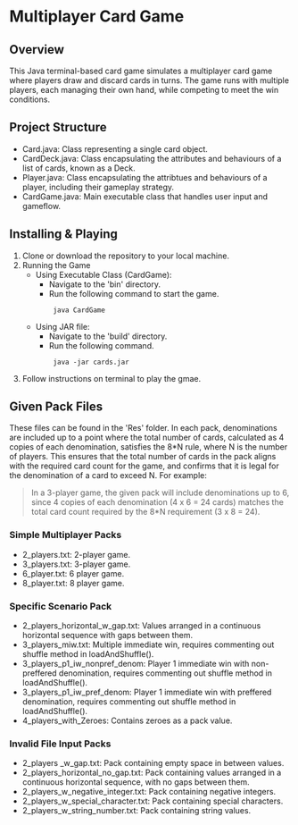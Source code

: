 # Multiplayer Card Game
## Overview
This Java terminal-based card game simulates a multiplayer card game where players draw and discard cards in turns. The game runs with multiple players, each managing their own hand, while competing to meet the win conditions.

## Project Structure
- Card.java: Class representing a single card object.
- CardDeck.java: Class encapsulating the attributes and behaviours of a list of cards, known as a Deck.
- Player.java: Class encapsulating the attribtues and behaviours of a player, including their gameplay strategy.
- CardGame.java: Main executable class that handles user input and gameflow.

## Installing & Playing
1. Clone or download the repository to your local machine.
2. Running the Game
   - Using Executable Class (CardGame):
     - Navigate to the 'bin' directory.
     - Run the following command to start the game.
        ```
         java CardGame
        ```
   - Using JAR file:
     - Navigate to the 'build' directory.
     - Run the following command.
        ```
         java -jar cards.jar
        ```
3. Follow instructions on terminal to play the gmae.

## Given Pack Files
These files can be found in the 'Res' folder. In each pack, denominations are included up to a point where the total number of cards, calculated as 4 copies of each denomination, satisfies the 8*N rule, where N is the number of players. This ensures that the total number of cards in the pack aligns with the required card count for the game, and confirms that it is legal for the denomination of a card to exceed N. For example:

> In a 3-player game, the given pack will include denominations up to 6, since 4 copies of each denomination (4 x 6 = 24 cards) matches the total card count required by the 8*N requirement (3 x 8 = 24).

### Simple Multiplayer Packs
- 2_players.txt: 2-player game.
- 3_players.txt: 3-player game.
- 6_player.txt: 6 player game.
- 8_player.txt: 8 player game.

### Specific Scenario Pack
- 2_players_horizontal_w_gap.txt: Values arranged in a continuous horizontal sequence with gaps between them.
- 3_players_miw.txt: Multiple immediate win, requires commenting out shuffle method in loadAndShuffle().
- 3_players_p1_iw_nonpref_denom: Player 1 immediate win with non-preffered denomination, requires commenting out shuffle method in loadAndShuffle().
- 3_players_p1_iw_pref_denom: Player 1 immediate win with preffered denomination, requires commenting out shuffle method in loadAndShuffle().
- 4_players_with_Zeroes: Contains zeroes as a pack value.

### Invalid File Input Packs
- 2_players _w_gap.txt: Pack containing empty space in between values.
- 2_players_horizontal_no_gap.txt: Pack containing values arranged in a continuous horizontal sequence, with no gaps between them.
- 2_players_w_negative_integer.txt: Pack containing negative integers.
- 2_players_w_special_character.txt: Pack containing special characters.
- 2_players_w_string_number.txt: Pack containing string values.

